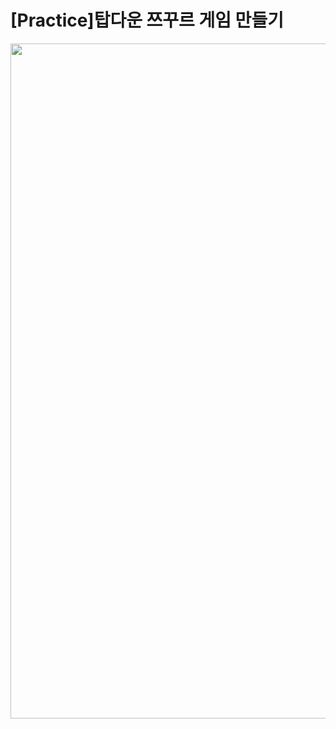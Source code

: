 # [Practice]탑다운 쯔꾸르 게임 만들기

<img src="https://user-images.githubusercontent.com/50513500/151964666-52aaa646-c6ab-4922-a306-d81d8b6e5923.png" width="1920" height="1080">

